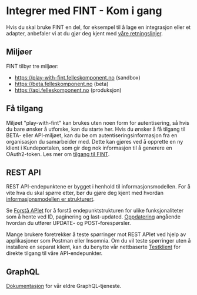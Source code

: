 # Integrer med FINT - Kom i gang

Hvis du skal bruke FINT en del, for eksempel til å lage en integrasjon eller et adapter, anbefaler vi at du gjør deg kjent med [våre retningslinjer](consumer/guidelines.md).


## Miljøer

FINT tilbyr tre miljøer:

* <https://play-with-fint.felleskomponent.no> (sandbox)
* <https://beta.felleskomponent.no> (beta)
* <https://api.felleskomponent.no> (produksjon)


## Få tilgang
Miljøet "play-with-fint" kan brukes uten noen form for autentisering, så hvis du bare ønsker å utforske, kan du starte her. Hvis du ønsker å få tilgang til BETA- eller API-miljøet, kan du be om autentiseringsinformasjon fra en organisasjon du samarbeider med. Dette kan gjøres ved å opprette en ny klient i Kundeportalen, som gir deg nok informasjon til å generere en OAuth2-token. Les mer om [tilgang til FINT](consumer/access.md).


## REST API

REST API-endepunktene er bygget i henhold til informasjonsmodellen. For å vite hva du skal spørre etter, bør du gjøre deg kjent med hvordan [informasjonsmodellen er strukturert]().

Se [Forstå APIet](consumer/api-endpoints.md) for å forstå endepunktstrukturen for ulike funksjonaliteter som å hente ved ID, paginering og last-updated. [Oppdatering](consumer/updating.md) angående hvordan du utfører UPDATE- og POST-forespørsler.

Mange brukere foretrekker å teste spørringer mot REST APIet ved hjelp av applikasjoner som Postman eller Insomnia. Om du vil teste spørringer uten å installere en separat klient, kan du benytte vår nettbaserte [Testklient](consumer/testklient.md) for direkte tilgang til våre API-endepunkter.


## GraphQL

[Dokumentasjon](consumer/graphql.md) for vår eldre GraphQL-tjeneste.